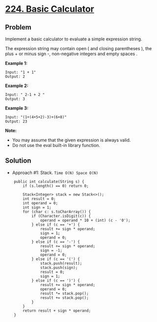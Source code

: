 # <a href='https://leetcode.com/problems/basic-calculator/'>224. Basic Calculator</a>

## Problem
Implement a basic calculator to evaluate a simple expression string.

The expression string may contain open ( and closing parentheses ), the plus + or minus sign -, non-negative integers and empty spaces .

<strong>Example 1:</strong>
```
Input: "1 + 1"
Output: 2
```
<strong>Example 2:</strong>
```
Input: " 2-1 + 2 "
Output: 3
```
<strong>Example 3:</strong>
```
Input: "(1+(4+5+2)-3)+(6+8)"
Output: 23
```

<strong>Note:</strong>
- You may assume that the given expression is always valid.
- Do not use the eval built-in library function.

## Solution
- Approach #1: Stack. ```Time O(N) Space O(N)```
```
    public int calculate(String s) {
        if (s.length() == 0) return 0;
        
        Stack<Integer> stack = new Stack<>();
        int result = 0;
        int operand = 0;
        int sign = 1;
        for (char c: s.toCharArray()) {
            if (Character.isDigit(c)) {
                operand = operand * 10 + (int) (c - '0');
            } else if (c == '+') {
                result += sign * operand;
                sign = 1;
                operand = 0;
            } else if (c == '-') {
                result += sign * operand;
                sign = -1;
                operand = 0;
            } else if (c == '(') {
                stack.push(result);
                stack.push(sign);
                result = 0;
                sign = 1;
            } else if (c == ')') {
                result += sign * operand;
                operand = 0;
                result *= stack.pop();
                result += stack.pop();
            }
        }
        return result + sign * operand;
    }
```
